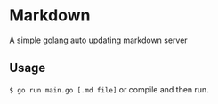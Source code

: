 # Markdown
A simple golang auto updating markdown server

## Usage
`$ go run main.go [.md file]` or compile and then run.
